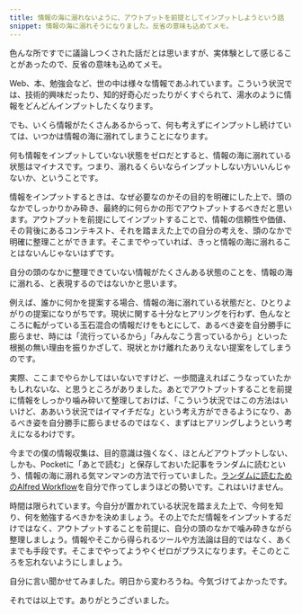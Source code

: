 ```yaml
---
title: 情報の海に溺れないように、アウトプットを前提としてインプットしようという話
snippet: 情報の海に溺れそうになりました。反省の意味も込めてメモ。
---
```


色んな所ですでに議論しつくされた話だとは思いますが、実体験として感じることがあったので、反省の意味も込めてメモ。

Web、本、勉強会など、世の中は様々な情報であふれています。こういう状況では、技術的興味だったり、知的好奇心だったりがくすぐられて、湯水のように情報をどんどんインプットしたくなります。

でも、いくら情報がたくさんあるからって、何も考えずにインプットし続けていては、いつかは情報の海に溺れてしまうことになります。

何も情報をインプットしていない状態をゼロだとすると、情報の海に溺れている状態はマイナスです。つまり、溺れるくらいならインプットしない方いいんじゃないか、ということです。

情報をインプットするときは、なぜ必要なのかその目的を明確にした上で、頭のなかでしっかりかみ砕き、最終的に何らかの形でアウトプットするべきだと思います。アウトプットを前提にしてインプットすることで、情報の信頼性や価値、その背後にあるコンテキスト、それを踏まえた上での自分の考えを、頭のなかで明確に整理ことができます。そこまでやっていれば、きっと情報の海に溺れることはないんじゃないはずです。

自分の頭のなかに整理できていない情報がたくさんある状態のことを、情報の海に溺れる、と表現するのではないかと思います。

例えば、誰かに何かを提案する場合、情報の海に溺れている状態だと、ひとりよがりの提案になりがちです。現状に関する十分なヒアリングを行わず、色んなところに転がっている玉石混合の情報だけをもとにして、あるべき姿を自分勝手に膨らませ、時には「流行っているから」「みんなこう言っているから」といった根拠の無い理由を振りかざして、現状とかけ離れたありえない提案をしてしまうのです。

実際、ここまでやらかしてはいないですけど、一歩間違えればこうなっていたかもしれないな、と思うところがありました。あとでアウトプットすることを前提に情報をしっかり噛み砕いて整理しておけば、「こういう状況ではこの方法はいいけど、ああいう状況ではイマイチだな」という考え方ができるようになり、あるべき姿を自分勝手に膨らませるのではなく、まずはヒアリングしようという考えになるわけです。

今までの僕の情報収集は、目的意識は強くなく、ほとんどアウトプットしない、しかも、Pocketに「あとで読む」と保存しておいた記事をランダムに読むという、情報の海に溺れる気マンマンの方法で行っていました。[ランダムに読むためのAlfred Workflow](https://github.com/kadoppe/alfred-random-pocket-workflow)を自分で作ってしまうほどの勢いです。これはいけません。

時間は限られています。今自分が置かれている状況を踏まえた上で、今何を知り、何を勉強するべきかを決めましょう。その上でただ情報をインプットするだけではなく、アウトプットすることを前提に、自分の頭のなかで噛み砕きながら整理しましょう。情報やそこから得られるツールや方法論は目的ではなく、あくまでも手段です。そこまでやってようやくゼロがプラスになります。そこのところを忘れないようにしましょう。

自分に言い聞かせてみました。明日から変わろうね。今気づけてよかったです。

それでは以上です。ありがとうございました。

